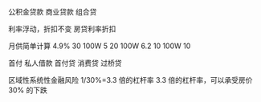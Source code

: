 公积金贷款 商业贷款 组合贷


利率浮动，折扣不变
房贷利率折扣 


月供简单计算 4.9%
30 100W 5
20 100W 6.2
10 100W 10


首付
私人借款
首付贷
消费贷
过桥贷



区域性系统性金融风险
1/30%=3.3 倍的杠杆率
3.3 倍的杠杆率，可以承受房价 30% 的下跌